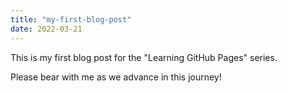 ```yaml
---
title: "my-first-blog-post"
date: 2022-03-21
---
```


This is my first blog post for the "Learning GitHub Pages" series.

Please bear with me as we advance in this journey!
